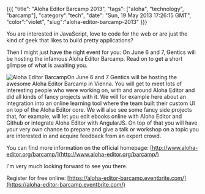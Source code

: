 {{{
  "title": "Aloha Editor Barcamp 2013",
  "tags": ["aloha", "technology", "barcamp"],
  "category":"tech",
  "date": "Sun, 19 May 2013 17:26:15 GMT",
  "color":"violet",
  "slug":"aloha-editor-barcamp-2013"
}}}

You are interested in JavaScript, love to code for the web or are just the kind of geek that likes to build pretty applications?

Then I might just have the right event for you: On June 6 and 7, Gentics will be hosting the infamous Aloha Editor Barcamp. Read on to get a short glimpse of what is awaiting you.
<!--more-->
![Aloha Editor Barcamp](http://images.supnig.com/media/pictures/aloha-editor-barcamp-june-2013-small.png)On June 6 and 7 Gentics will be hosting the awesome Aloha Editor Barcamp in Vienna. You will get to meet lots of interesting people who were working on, with and around Aloha Editor and did all kinds of fancy projects with it. We will for example here about an integration into an online learning tool where the team built their custom UI on top of the Aloha Editor core. We will also see some fancy side projects that, for example, will let you edit ebooks online with Aloha Editor and Github or integrate Aloha Editor with AngularJS. On top of that you will have your very own chance to prepare and give a talk or workshop on a topic you are interested in and acquire feedback from an expert crowd. 

You can find more information on the official homepage: [http://www.aloha-editor.org/barcamp/](http://www.aloha-editor.org/barcamp/)

I'm very much looking forward to see you there.

Register for free online: [https://aloha-editor-barcamp.eventbrite.com/](https://aloha-editor-barcamp.eventbrite.com/)